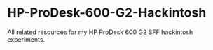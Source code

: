 # HP-ProDesk-600-G2-Hackintosh
All related resources for my HP ProDesk 600 G2 SFF hackintosh experiments.
